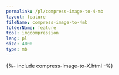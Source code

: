 ```yaml
---
permalink: /pl/compress-image-to-4-mb
layout: feature
fileName: compress-image-to-4mb
folderName: feature
tool: imgcompression
lang: pl
size: 4000
type: mb
---
```


{%- include compress-image-to-X.html -%}
